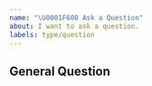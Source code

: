 ```yaml
---
name: "\U0001F600 Ask a Question"
about: I want to ask a question.
labels: type/question
---
```


## General Question

<!--

Before asking a question, make sure you have:

- Searched existing Stack Overflow questions.
- Googled your question.
- Searched open and closed [GitHub issues](https://github.com/antlabs/gstl/issues)
- Read the documentation:
  - [gstl Readme](https://github.com/antlabs/gstl/blob/master/README.md)

-->
